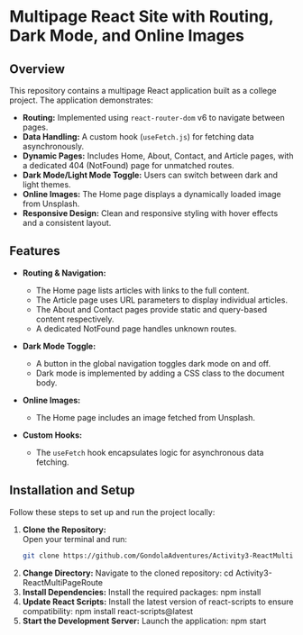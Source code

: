 # Multipage React Site with Routing, Dark Mode, and Online Images

## Overview

This repository contains a multipage React application built as a college project. The application demonstrates:
- **Routing:** Implemented using `react-router-dom` v6 to navigate between pages.
- **Data Handling:** A custom hook (`useFetch.js`) for fetching data asynchronously.
- **Dynamic Pages:** Includes Home, About, Contact, and Article pages, with a dedicated 404 (NotFound) page for unmatched routes.
- **Dark Mode/Light Mode Toggle:** Users can switch between dark and light themes.
- **Online Images:** The Home page displays a dynamically loaded image from Unsplash.
- **Responsive Design:** Clean and responsive styling with hover effects and a consistent layout.

## Features

- **Routing & Navigation:**
  - The Home page lists articles with links to the full content.
  - The Article page uses URL parameters to display individual articles.
  - The About and Contact pages provide static and query-based content respectively.
  - A dedicated NotFound page handles unknown routes.
  
- **Dark Mode Toggle:**
  - A button in the global navigation toggles dark mode on and off.
  - Dark mode is implemented by adding a CSS class to the document body.
  
- **Online Images:**
  - The Home page includes an image fetched from Unsplash.
  
- **Custom Hooks:**
  - The `useFetch` hook encapsulates logic for asynchronous data fetching.

## Installation and Setup

Follow these steps to set up and run the project locally:

1. **Clone the Repository:**  
    Open your terminal and run:
    ```bash
    git clone https://github.com/GondolaAdventures/Activity3-ReactMultiPageRoute.git
2. **Change Directory:**
    Navigate to the cloned repository:
    cd Activity3-ReactMultiPageRoute
3. **Install Dependencies:**
    Install the required packages:
    npm install
4.  **Update React Scripts:**
    Install the latest version of react-scripts to ensure compatibility:
    npm install react-scripts@latest
5.  **Start the Development Server:**
    Launch the application:
    npm start